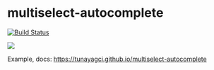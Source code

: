 # multiselect-autocomplete
[![Build Status](https://semaphoreci.com/api/v1/tunayagci/multiselect-autocomplete/branches/master/shields_badge.svg)](https://semaphoreci.com/tunayagci/multiselect-autocomplete)

![](./autocomplete-1-gif.gif)

Example, docs: https://tunayagci.github.io/multiselect-autocomplete
